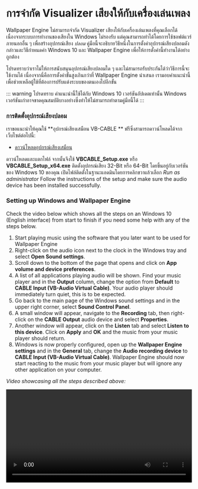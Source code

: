 # การจำกัด Visualizer เสียงให้กับเครื่องเล่นเพลง

Wallpaper Engine ไม่สามารถจำกัด Visualizer เสียงให้กับเครื่องเล่นเพลงที่คุณเลือกได้เนื่องจากระบบการทำงานของเสียงใน Windows ไม่รองรับ แต่คุณสามารถทำได้โดยการใช้ซอฟต์แวร์ภายนอกอื่น ๆ เพื่อสร้างอุปกรณ์เสียง *ปลอม* คู่มือนี้จะอธิบายวิธีหนึ่งในการตั้งค่าอุปกรณ์เสียงปลอมดังกล่าวและวิธีกำหนดค่า Windows 10 และ Wallpaper Engine เพื่อให้การตั้งค่านี้ทำงานได้อย่างถูกต้อง

โปรดทราบว่าเราไม่ให้การสนับสนุนอุปกรณ์เสียงปลอมใด ๆ และไม่สามารถรับประกันได้ว่าวิธีการนี้จะใช้งานได้ เนื่องจากนี่คือการตั้งค่าขั้นสูงเกินกว่าที่ Wallpaper Engine นำเสนอ เรามอบคำแนะนำนี้เพื่อช่วยเหลือผู้ใช้ที่ต้องการปรับแต่งระบบของตนเองไปอีกขั้น

::: warning
โปรดทราบ คำแนะนำนี้ใช้ได้กับ Windows 10 เวอร์ชันอัปเดตเท่านั้น Windows เวอร์ชันเก่าอาจขาดคุณสมบัติบางอย่างซึ่งทำให้ไม่สามารถทำตามคู่มือนี้ได้
:::

### การติดตั้งอุปกรณ์เสียงปลอม

เราขอแนะนำให้คุณใช้ **อุปกรณ์เสียงเสมือน VB-CABLE ** ฟรีซึ่งสามารถดาวน์โหลดได้จากเว็บไซต์ต่อไปนี้:

* [ดาวน์โหลดอุปกรณ์เสียงเสมือน](https://www.vb-audio.com/Cable/)

ดาวน์โหลดและแตกไฟล์ จากนั้นจึงใช้ **VBCABLE_Setup.exe** หรือ **VBCABLE_Setup_x64.exe** ติดตั้งอุปกรณ์เสียง 32-Bit หรือ 64-Bit โดยขึ้นอยู่กับเวอร์ชันของ Windows 10 ของคุณ เปิดไฟล์ติดตั้งในฐานะแอดมินโดยการคลิกขวาแล้วเลือก *Run as administrator* Follow the instructions of the setup and make sure the audio device has been installed successfully.

### Setting up Windows and Wallpaper Engine

Check the video below which shows all the steps on an Windows 10 (English interface) from start to finish if you need some help with any of the steps below.

1. Start playing music using the software that you later want to be used for Wallpaper Engine
2. Right-click on the audio icon next to the clock in the Windows tray and select **Open Sound settings**.
3. Scroll down to the bottom of the page that opens and click on **App volume and device preferences**.
4. A list of all applications playing audio will be shown. Find your music player and in the **Output** column, change the option from **Default** to **CABLE Input (VB-Audio Virtual Cable)**. Your audio player should immediately turn quiet, this is to be expected.
5. Go back to the main page of the Windows sound settings and in the upper right corner, select **Sound Control Panel**.
6. A small window will appear, navigate to the **Recording** tab, then right-click on the **CABLE Output** audio device and select **Properties**.
7. Another window will appear, click on the **Listen** tab and select **Listen to this device**. Click on **Apply** and **OK** and the music from your music player should return.
8. Windows is now properly configured, open up the **Wallpaper Engine settings** and in the **General** tab, change the **Audio recording device** to **CABLE Input (VB-Audio Virtual Cable)**. Wallpaper Engine should now start reacting to the music from your music player but will ignore any other application on your computer.

*Video showcasing all the steps described above:*

<video width="100%" controls>
  <source src="/videos/audioinputdevice.mp4" type="video/mp4">
  Your browser does not support the video tag.
</video>
